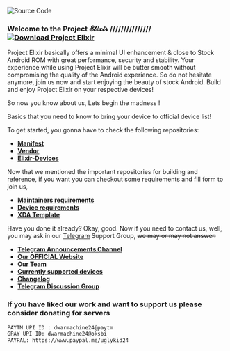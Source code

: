 ![Source Code](https://i.imgur.com/L1ygpem.png)

### Welcome to the Project 𝓔𝓵𝓲𝔁𝓲𝓻 /////////////// [![Download Project Elixir](https://img.shields.io/sourceforge/dt/project-elixir.svg)](https://projectelixiros.com/download)

Project Elixir basically offers a minimal UI enhancement & close to Stock Android ROM with great performance, security and stability. Your experience while using Project Elixir will be butter smooth without compromising the quality of the Android experience. So do not hesitate anymore, join us now and start enjoying the beauty of stock Android. Build and enjoy Project Elixir on your respective devices!

So now you know about us, Lets begin the madness !

Basics that you need to know to bring your device to official device list!

To get started, you gonna have to check the following repositories:

* [**Manifest**](https://github.com/Project-Elixir/manifest)
* [**Vendor**](https://github.com/Project-Elixir/vendor_aosp)
* [**Elixir-Devices**](https://github.com/ProjectElixir-Devices)

Now that we mentioned the important repositories for building and reference, if you want you can checkout some requirements and fill form to join us, 

* [**Maintainers requirements**](https://projectelixiros.com/documentation)
* [**Device requirements**](https://projectelixiros.com/documentation)
* [**XDA Template**](https://projectelixiros.com/documentation)

Have you done it already? Okay, good. Now if you need to contact us, well, you may ask in our [Telegram](https://t.me/Elixir_Discussion) Support Group, ~~we may or may not answer.~~

 * [**Telegram Announcements Channel**](https://t.me/Elixir_Updates)
 * [**Our OFFICIAL Website**](https://projectelixiros.com/)
 * [**Our Team**](https://projectelixiros.com/team)
 * [**Currently supported devices**](https://projectelixiros.com/download)
 * [**Changelog**](https://projectelixiros.com/changelog)
 * [**Telegram Discussion Group**](https://t.me/Elixir_Discussion)

### If you have liked our work and want to support us please consider donating for servers

```bash
PAYTM UPI ID : dwarmachine24@paytm
GPAY UPI ID: dwarmachine24@oksbi
PAYPAL: https://www.paypal.me/uglykid24
```

